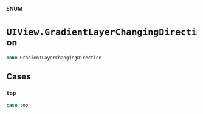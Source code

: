 **ENUM**

# `UIView.GradientLayerChangingDirection`

```swift
enum GradientLayerChangingDirection
```

## Cases
### `top`

```swift
case top
```
